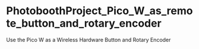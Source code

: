 # PhotoboothProject_Pico_W_as_remote_button_and_rotary_encoder
Use the Pico W as a Wireless Hardware Button and Rotary Encoder
